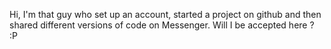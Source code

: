 <!--- - 👋 Hi, I’m @HarshitMoondra
- 👀 I’m interested in ...
- 🌱 I’m currently learning ...
- 💞️ I’m looking to collaborate on ...
- 📫 How to reach me ...
--->
<!---
HarshitMoondra/HarshitMoondra is a ✨ special ✨ repository because its `README.md` (this file) appears on your GitHub profile.
You can click the Preview link to take a look at your changes.
--->
Hi, I'm that guy who set up an account, started a project on github and then shared different versions of code on Messenger. Will I be accepted here ? :P
